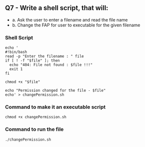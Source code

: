 ## Q7 - Write a shell script, that will: 
- a. Ask the user to enter a filename and read the file name 
- b. Change the FAP for user to executable for the given filename

### Shell Script
```
echo '
#!bin/bash
read -p "Enter the filename : " file
if [ ! -f "$file" ]; then
  echo "404: File not found : $file !!!"
  exit 1
fi

chmod +x "$file"

echo "Permission changed for the file - $file"
echo' > changePermission.sh
```

### Command to make it an executable script
```
chmod +x changePermission.sh
```


### Command to run the file
```
./changePermission.sh
```


